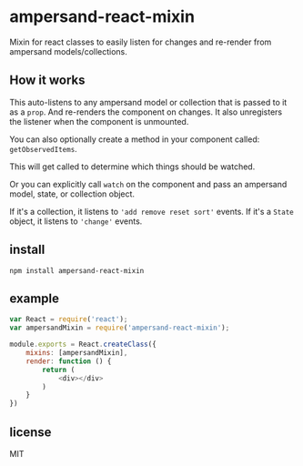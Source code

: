 # ampersand-react-mixin

Mixin for react classes to easily listen for changes and re-render from ampersand models/collections.


## How it works

This auto-listens to any ampersand model or collection that is passed to it as a `prop`. And re-renders the component on changes. It also unregisters the listener when the component is unmounted.

You can also optionally create a method in your component called: `getObservedItems`.

This will get called to determine which things should be watched.

Or you can explicitly call `watch` on the component and pass an ampersand model, state, or collection object.

If it's a collection, it listens to `'add remove reset sort'` events. If it's a `State` object, it listens to `'change'` events.

## install

```
npm install ampersand-react-mixin
```

## example

```javascript
var React = require('react');
var ampersandMixin = require('ampersand-react-mixin');

module.exports = React.createClass({
    mixins: [ampersandMixin],
    render: function () {
        return (
            <div></div>
        )
    }
})

```

## license

MIT

